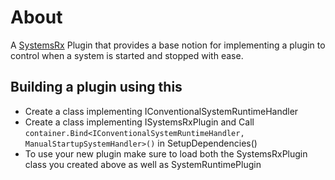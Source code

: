 # About
A [SystemsRx](https://github.com/EcsRx/SystemsRx) Plugin that provides a base notion for implementing a plugin to control when a system is started and stopped with ease.

## Building a plugin using this
- Create a class implementing IConventionalSystemRuntimeHandler
- Create a class implementing ISystemsRxPlugin and Call `container.Bind<IConventionalSystemRuntimeHandler, ManualStartupSystemHandler>()` in SetupDependencies()
- To use your new plugin make sure to load both the SystemsRxPlugin class you created above as well as SystemRuntimePlugin
